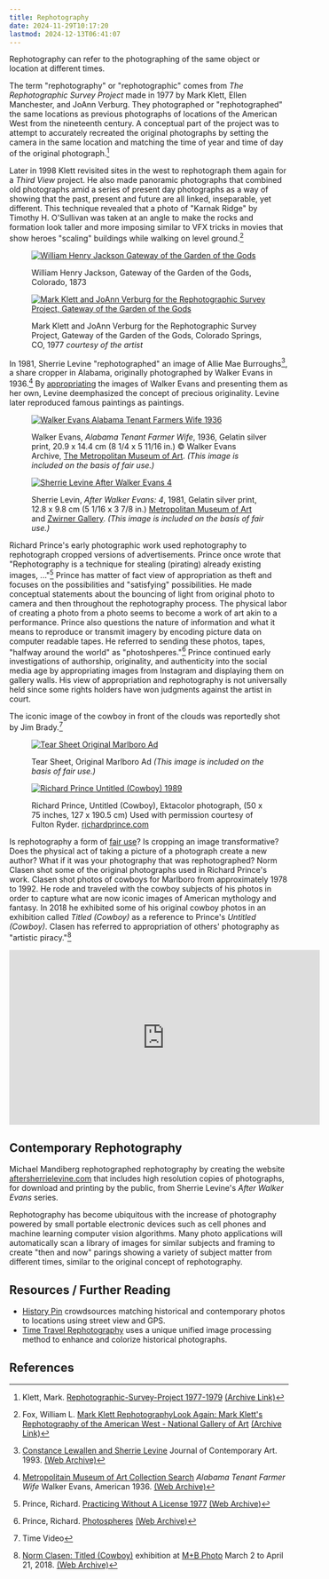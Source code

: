 ```yaml
---
title: Rephotography
date: 2024-11-29T10:17:20
lastmod: 2024-12-13T06:41:07
---
```


Rephotography can refer to the photographing of the same object or location at different times.

The term "rephotography" or "rephotographic" comes from _The Rephotographic Survey Project_ made in 1977 by Mark Klett, Ellen Manchester, and JoAnn Verburg. They photographed or "rephotographed" the same locations as previous photographs of locations of the American West from the nineteenth century. A conceptual part of the project was to attempt to accurately recreated the original photographs by setting the camera in the same location and matching the time of year and time of day of the original photograph.[^klett-rephotography]

Later in 1998 Klett revisited sites in the west to rephotograph them again for a _Third View_ project. He also made panoramic photographs that combined old photographs amid a series of present day photographs as a way of showing that the past, present and future are all linked, inseparable, yet different. This technique revealed that a photo of "Karnak Ridge" by Timothy H. O'Sullivan was taken at an angle to make the rocks and formation look taller and more imposing similar to VFX tricks in movies that show heroes "scaling" buildings while walking on level ground.[^fox-third-view]

<div class="gallery-grid">
<figure>

[![William Henry Jackson Gateway of the Garden of the Gods](./attachments/William-Henry-Jackson_Gateway-of-the-Garden-of-the-Gods_Colorado-1873.jpg)](./attachments/William-Henry-Jackson_Gateway-of-the-Garden-of-the-Gods_Colorado-1873.jpg)

<figcaption>

William Henry Jackson, Gateway of the Garden of the Gods, Colorado, 1873

</figcaption>
</figure>

<figure>

[![Mark Klett and JoAnn Verburg for the Rephotographic Survey Project, Gateway of the Garden of the Gods](./attachments/Mark-Klett-and-JoAnn-Verburg_Gateway-of-the-Garden-of-the-Gods_Colorado-Springs_CO_1977.jpg)](./attachments/Mark-Klett-and-JoAnn-Verburg_Gateway-of-the-Garden-of-the-Gods_Colorado-Springs_CO_1977.jpg)

<figcaption>

Mark Klett and JoAnn Verburg for the Rephotographic Survey Project, Gateway of the Garden of the Gods, Colorado Springs, CO, 1977 _courtesy of the artist_

</figcaption>
</figure>
</div>

In 1981, Sherrie Levine "rephotographed" an image of Allie Mae Burroughs[^jca-levine], a share cropper in Alabama, originally photographed by Walker Evans in 1936.[^evans-met] By [appropriating](../art-faq/appropriation.md) the images of Walker Evans and presenting them as her own, Levine deemphasized the concept of precious originality. Levine later reproduced famous paintings as paintings.

<div class="gallery-grid">
<figure>

[![Walker Evans Alabama Tenant Farmers Wife 1936](./attachments/1936_Walker-Evans_Alabama-Tenant-Famer-Wife.jpg)](./attachments/1936_Walker-Evans_Alabama-Tenant-Famer-Wife.jpg)

<figcaption>

Walker Evans, _Alabama Tenant Farmer Wife_, 1936, Gelatin silver print, 20.9 x 14.4 cm (8 1/4 x 5 11/16 in.) © Walker Evans Archive, [The Metropolitan Museum of Art](https://www.metmuseum.org/art/collection/search/284685). _(This image is included on the basis of fair use.)_

</figcaption>
</figure>
<figure>

[![Sherrie Levine After Walker Evans 4](./attachments/1981_Sherrie-Levine_After-Walker-Evans-4.jpg)](./attachments/1981_Sherrie-Levine_After-Walker-Evans-4.jpg)

<figcaption>

Sherrie Levin, _After Walker Evans: 4_, 1981, Gelatin silver print, 12.8 x 9.8 cm (5 1/16 x 3 7/8 in.) [Metropolitan Museum of Art](https://www.metmuseum.org/art/collection/search/267214) and [Zwirner Gallery](https://www.davidzwirner.com/artists/sherrie-levine). _(This image is included on the basis of fair use.)_

</figcaption>
</figure>
</div>

Richard Prince's early photographic work used rephotography to rephotograph cropped versions of advertisements. Prince once wrote that "Rephotography is a technique for stealing (pirating) already existing images, ..."[^prince-without-license] Prince has matter of fact view of appropriation as theft and focuses on the possibilities and "satisfying" possibilities. He made conceptual statements about the bouncing of light from original photo to camera and then throughout the rephotography process. The physical labor of creating a photo from a photo seems to become a work of art akin to a performance. Prince also questions the nature of information and what it means to reproduce or transmit imagery by encoding picture data on computer readable tapes. He referred to sending these photos, tapes, "halfway around the world" as "photoshperes."[^prince-photospheres] Prince continued early investigations of authorship, originality, and authenticity into the social media age by appropriating images from Instagram and displaying them on gallery walls. His view of appropriation and rephotography is not universally held since some rights holders have won judgments against the artist in court.

The iconic image of the cowboy in front of the clouds was reportedly shot by Jim Brady.[^time-video]

<div class="gallery-grid">
<figure>

[![Tear Sheet Original Marlboro Ad](./attachments/Tear-Sheat_Original-Marlboro-Ad.jpg)](./attachments/Tear-Sheat_Original-Marlboro-Ad.jpg)

<figcaption>

Tear Sheet, Original Marlboro Ad _(This image is included on the basis of fair use.)_

</figcaption>
</figure>
<figure>

[![Richard Prince Untitled (Cowboy) 1989](./attachments/1989_Richard-Prince-Cowboys-Untitled.jpg)](./attachments/1989_Richard-Prince-Cowboys-Untitled.jpg)

<figcaption>

Richard Prince, Untitled (Cowboy), Ektacolor photograph, (50 x 75 inches, 127 x 190.5 cm) Used with permission courtesy of Fulton Ryder. [richardprince.com](http://www.richardprince.com/photographs/cowboys/)

</figcaption>
</figure>
</div>

Is rephotography a form of [fair use](../copyright/fair-use.md)? Is cropping an image transformative? Does the physical act of taking a picture of a photograph create a new author? What if it was your photography that was rephotographed? Norm Clasen shot some of the original photographs used in Richard Prince's work. Clasen shot photos of cowboys for Marlboro from approximately 1978 to 1992. He rode and traveled with the cowboy subjects of his photos in order to capture what are now iconic images of American mythology and fantasy. In 2018 he exhibited some of his original cowboy photos in an exhibition called _Titled (Cowboy)_ as a reference to Prince's _Untitled (Cowboy)_. Clasen has referred to appropriation of others' photography as "artistic piracy."[^clasen-mb]

<div class="video-grid">
<div class="iframe-16-9-container">
<iframe class="youTubeIframe" width="560" height="315" src="https://www.youtube.com/embed/bxySP5R-IWs?si=XYngT0vSjWUHZdXK" title="YouTube video player" frameborder="0" allow="accelerometer; autoplay; clipboard-write; encrypted-media; gyroscope; picture-in-picture; web-share" referrerpolicy="strict-origin-when-cross-origin" allowfullscreen></iframe>
</div>
</div>

## Contemporary Rephotography

Michael Mandiberg rephotographed rephotography by creating the website [aftersherrielevine.com](https://www.aftersherrielevine.com/) that includes high resolution copies of photographs, for download and printing by the public, from Sherrie Levine's _After Walker Evans_ series.

Rephotography has become ubiquitous with the increase of photography powered by small portable electronic devices such as cell phones and machine learning computer vision algorithms. Many photo applications will automatically scan a library of images for similar subjects and framing to create "then and now" parings showing a variety of subject matter from different times, similar to the original concept of rephotography.

## Resources / Further Reading

- [History Pin](https://www.historypin.org/en/) crowdsources matching historical and contemporary photos to locations using street view and GPS.
- [Time Travel Rephotography](https://github.com/Time-Travel-Rephotography/Time-Travel-Rephotography.github.io) uses a unique unified image processing method to enhance and colorize historical photographs.

## References

[^klett-rephotography]: Klett, Mark. [Rephotographic-Survey-Project 1977-1979](https://www.markklett.com/projects/rephotographic-survey-project) [(Archive Link)](https://web.archive.org/web/20241129152939/https://www.markklett.com/projects/rephotographic-survey-project)
[^fox-third-view]: Fox, William L. [Mark Klett RephotographyLook Again: Mark Klett's Rephotography of the American West - National Gallery of Art](https://www.nga.gov/stories/west-to-east/mark-klett-rephotography-american-west.html) [(Archive Link)](https://web.archive.org/web/20241006091839/https://www.nga.gov/stories/west-to-east/mark-klett-rephotography-american-west.html)
[^evans-met]: [Metropolitain Museum of Art Collection Search](https://www.metmuseum.org/art/collection/search/284685) _Alabama Tenant Farmer Wife_ Walker Evans, American 1936. [(Web Archive)](https://web.archive.org/web/20240716202322/https://www.metmuseum.org/art/collection/search/284685)
[^jca-levine]: [Constance Lewallen and Sherrie Levine](https://www.jca-online.com/slevine.html) Journal of Contemporary Art. 1993. [(Web Archive)](https://web.archive.org/web/20020802095936/http://www.jca-online.com/slevine.html)
[^prince-without-license]: Prince, Richard. [Practicing Without A License 1977](http://www.richardprince.com/writings/practicing-without-a-license-1977/) [(Web Archive)](https://web.archive.org/web/20111007135329/http://www.richardprince.com/writings/practicing-without-a-license-1977/)
[^prince-photospheres]: Prince, Richard. [Photospheres](http://www.richardprince.com/writings/photospheres/) [(Web Archive)](https://web.archive.org/web/20111007135708/http://www.richardprince.com/writings/photospheres/)
[^clasen-mb]: [Norm Clasen: Titled (Cowboy)](https://www.mbphoto.com/exhibitions/124/overview/) exhibition at [M+B Photo](https://www.mbphoto.com/) March 2 to April 21, 2018. [(Web Archive)](https://web.archive.org/web/20240623071217/https://www.mbphoto.com/exhibitions/124/overview/)
[^appel-prince-interview]: Appel, Brian. [Money, Paint and Jokes – An Interview with Richard Prince (2007)](http://americansuburbx.com/2013/03/interview-richard-prince-2007.html) AMERICAN SUBURB X / ASX. 2007 [(Web Archive)](https://web.archive.org/web/20130503172119/http://www.americansuburbx.com/2013/03/interview-richard-prince-2007.html)
[^time-video]: Time Video
